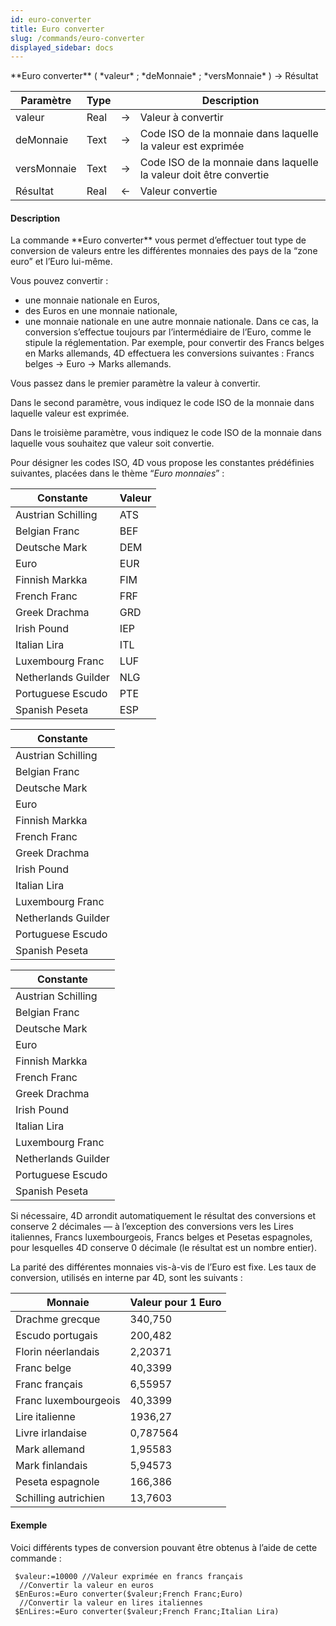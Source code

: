 ```yaml
---
id: euro-converter
title: Euro converter
slug: /commands/euro-converter
displayed_sidebar: docs
---
```


<!--REF #_command_.Euro converter.Syntax-->**Euro converter** ( *valeur* ; *deMonnaie* ; *versMonnaie* ) -> Résultat<!-- END REF-->
<!--REF #_command_.Euro converter.Params-->
| Paramètre | Type |  | Description |
| --- | --- | --- | --- |
| valeur | Real | &#8594;  | Valeur à convertir |
| deMonnaie | Text | &#8594;  | Code ISO de la monnaie dans laquelle la valeur est exprimée |
| versMonnaie | Text | &#8594;  | Code ISO de la monnaie dans laquelle la valeur doit être convertie |
| Résultat | Real | &#8592; | Valeur convertie |

<!-- END REF-->

#### Description 

<!--REF #_command_.Euro converter.Summary-->La commande **Euro converter** vous permet d’effectuer tout type de conversion de valeurs entre les différentes monnaies des pays de la “zone euro” et l’Euro lui-même.<!-- END REF-->

Vous pouvez convertir :

* une monnaie nationale en Euros,
* des Euros en une monnaie nationale,
* une monnaie nationale en une autre monnaie nationale. Dans ce cas, la conversion s’effectue toujours par l’intermédiaire de l’Euro, comme le stipule la réglementation. Par exemple, pour convertir des Francs belges en Marks allemands, 4D effectuera les conversions suivantes : Francs belges -> Euro -> Marks allemands.

Vous passez dans le premier paramètre la valeur à convertir. 

Dans le second paramètre, vous indiquez le code ISO de la monnaie dans laquelle valeur est exprimée. 

Dans le troisième paramètre, vous indiquez le code ISO de la monnaie dans laquelle vous souhaitez que valeur soit convertie.

Pour désigner les codes ISO, 4D vous propose les constantes prédéfinies suivantes, placées dans le thème “*Euro monnaies*” :

| Constante           | Valeur |
| ------------------- | ------ |
| Austrian Schilling  | ATS    |
| Belgian Franc       | BEF    |
| Deutsche Mark       | DEM    |
| Euro                | EUR    |
| Finnish Markka      | FIM    |
| French Franc        | FRF    |
| Greek Drachma       | GRD    |
| Irish Pound         | IEP    |
| Italian Lira        | ITL    |
| Luxembourg Franc    | LUF    |
| Netherlands Guilder | NLG    |
| Portuguese Escudo   | PTE    |
| Spanish Peseta      | ESP    |

  
| Constante           |
| ------------------- |
| Austrian Schilling  |
| Belgian Franc       |
| Deutsche Mark       |
| Euro                |
| Finnish Markka      |
| French Franc        |
| Greek Drachma       |
| Irish Pound         |
| Italian Lira        |
| Luxembourg Franc    |
| Netherlands Guilder |
| Portuguese Escudo   |
| Spanish Peseta      |

  
| Constante           |
| ------------------- |
| Austrian Schilling  |
| Belgian Franc       |
| Deutsche Mark       |
| Euro                |
| Finnish Markka      |
| French Franc        |
| Greek Drachma       |
| Irish Pound         |
| Italian Lira        |
| Luxembourg Franc    |
| Netherlands Guilder |
| Portuguese Escudo   |
| Spanish Peseta      |

Si nécessaire, 4D arrondit automatiquement le résultat des conversions et conserve 2 décimales — à l’exception des conversions vers les Lires italiennes, Francs luxembourgeois, Francs belges et Pesetas espagnoles, pour lesquelles 4D conserve 0 décimale (le résultat est un nombre entier).

La parité des différentes monnaies vis-à-vis de l’Euro est fixe. Les taux de conversion, utilisés en interne par 4D, sont les suivants : 

| **Monnaie**          | **Valeur pour 1 Euro** |
| -------------------- | ---------------------- |
| Drachme grecque      | 340,750                |
| Escudo portugais     | 200,482                |
| Florin néerlandais   | 2,20371                |
| Franc belge          | 40,3399                |
| Franc français       | 6,55957                |
| Franc luxembourgeois | 40,3399                |
| Lire italienne       | 1936,27                |
| Livre irlandaise     | 0,787564               |
| Mark allemand        | 1,95583                |
| Mark finlandais      | 5,94573                |
| Peseta espagnole     | 166,386                |
| Schilling autrichien | 13,7603                |

#### Exemple 

Voici différents types de conversion pouvant être obtenus à l’aide de cette commande :

```4d
 $valeur:=10000 //Valeur exprimée en francs français
  //Convertir la valeur en euros
 $EnEuros:=Euro converter($valeur;French Franc;Euro)
  //Convertir la valeur en lires italiennes
 $EnLires:=Euro converter($valeur;French Franc;Italian Lira)
```
